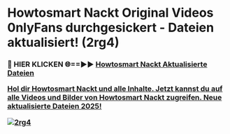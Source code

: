 # Howtosmart Nackt Original Videos 0nlyFans durchgesickert - Dateien aktualisiert! (2rg4)

<h3>🔴 HIER KLICKEN 🌐==►► <a href="https://tinyurl.com/h6vf6nb8" rel="nofollow">Howtosmart Nackt Aktualisierte Dateien

Hol dir Howtosmart Nackt und alle Inhalte. Jetzt kannst du auf alle Videos und Bilder von Howtosmart Nackt zugreifen. Neue aktualisierte Dateien 2025!

[![2rg4](https://i.imgur.com/sD4kR3V.gif)](https://tinyurl.com/h6vf6nb8)
